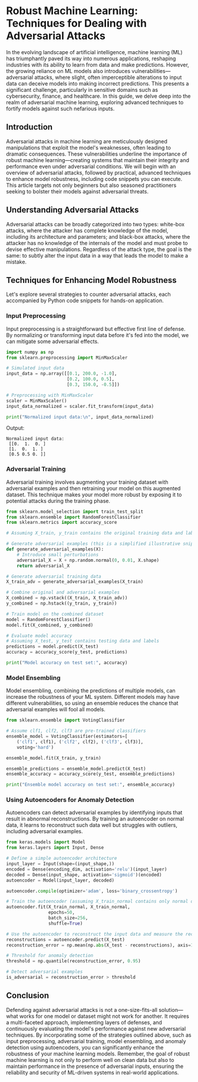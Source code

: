 # Robust Machine Learning: Techniques for Dealing with Adversarial Attacks

In the evolving landscape of artificial intelligence, machine learning (ML) has triumphantly paved its way into numerous applications, reshaping industries with its ability to learn from data and make predictions. However, the growing reliance on ML models also introduces vulnerabilities—adversarial attacks, where slight, often imperceptible alterations to input data can deceive models into making incorrect predictions. This presents a significant challenge, particularly in sensitive domains such as cybersecurity, finance, and healthcare. In this guide, we delve deep into the realm of adversarial machine learning, exploring advanced techniques to fortify models against such nefarious inputs.

## Introduction

Adversarial attacks in machine learning are meticulously designed manipulations that exploit the model's weaknesses, often leading to dramatic consequences. These vulnerabilities underline the importance of robust machine learning—creating systems that maintain their integrity and performance even under adversarial conditions. We will begin with an overview of adversarial attacks, followed by practical, advanced techniques to enhance model robustness, including code snippets you can execute. This article targets not only beginners but also seasoned practitioners seeking to bolster their models against adversarial threats.

## Understanding Adversarial Attacks

Adversarial attacks can be broadly categorized into two types: white-box attacks, where the attacker has complete knowledge of the model, including its architecture and parameters; and black-box attacks, where the attacker has no knowledge of the internals of the model and must probe to devise effective manipulations. Regardless of the attack type, the goal is the same: to subtly alter the input data in a way that leads the model to make a mistake.

## Techniques for Enhancing Model Robustness

Let's explore several strategies to counter adversarial attacks, each accompanied by Python code snippets for hands-on application.

### Input Preprocessing

Input preprocessing is a straightforward but effective first line of defense. By normalizing or transforming input data before it's fed into the model, we can mitigate some adversarial effects.

```python
import numpy as np
from sklearn.preprocessing import MinMaxScaler

# Simulated input data
input_data = np.array([[0.1, 200.0, -1.0],
                       [0.2, 100.0, 0.5],
                       [0.3, 150.0, -0.5]])

# Preprocessing with MinMaxScaler
scaler = MinMaxScaler()
input_data_normalized = scaler.fit_transform(input_data)

print("Normalized input data:\n", input_data_normalized)
```

Output:
```
Normalized input data:
 [[0.  1.  0. ]
 [1.  0.  1. ]
 [0.5 0.5 0. ]]
```

### Adversarial Training

Adversarial training involves augmenting your training dataset with adversarial examples and then retraining your model on this augmented dataset. This technique makes your model more robust by exposing it to potential attacks during the training phase.

```python
from sklearn.model_selection import train_test_split
from sklearn.ensemble import RandomForestClassifier
from sklearn.metrics import accuracy_score

# Assuming X_train, y_train contains the original training data and labels

# Generate adversarial examples (this is a simplified illustrative snippet)
def generate_adversarial_examples(X):
    # Introduce small perturbations
    adversarial_X = X + np.random.normal(0, 0.01, X.shape)
    return adversarial_X

# Generate adversarial training data
X_train_adv = generate_adversarial_examples(X_train)

# Combine original and adversarial examples
X_combined = np.vstack((X_train, X_train_adv))
y_combined = np.hstack((y_train, y_train))

# Train model on the combined dataset
model = RandomForestClassifier()
model.fit(X_combined, y_combined)

# Evaluate model accuracy
# Assuming X_test, y_test contains testing data and labels
predictions = model.predict(X_test)
accuracy = accuracy_score(y_test, predictions)

print("Model accuracy on test set:", accuracy)
```

### Model Ensembling

Model ensembling, combining the predictions of multiple models, can increase the robustness of your ML system. Different models may have different vulnerabilities, so using an ensemble reduces the chance that adversarial examples will fool all models.

```python
from sklearn.ensemble import VotingClassifier

# Assume clf1, clf2, clf3 are pre-trained classifiers
ensemble_model = VotingClassifier(estimators=[
    ('clf1', clf1), ('clf2', clf2), ('clf3', clf3)],
    voting='hard')

ensemble_model.fit(X_train, y_train)

ensemble_predictions = ensemble_model.predict(X_test)
ensemble_accuracy = accuracy_score(y_test, ensemble_predictions)

print("Ensemble model accuracy on test set:", ensemble_accuracy)
```

### Using Autoencoders for Anomaly Detection

Autoencoders can detect adversarial examples by identifying inputs that result in abnormal reconstructions. By training an autoencoder on normal data, it learns to reconstruct such data well but struggles with outliers, including adversarial examples.

```python
from keras.models import Model
from keras.layers import Input, Dense

# Define a simple autoencoder architecture
input_layer = Input(shape=(input_shape,))
encoded = Dense(encoding_dim, activation='relu')(input_layer)
decoded = Dense(input_shape, activation='sigmoid')(encoded)
autoencoder = Model(input_layer, decoded)

autoencoder.compile(optimizer='adam', loss='binary_crossentropy')

# Train the autoencoder (assuming X_train_normal contains only normal data)
autoencoder.fit(X_train_normal, X_train_normal,
                epochs=50,
                batch_size=256,
                shuffle=True)

# Use the autoencoder to reconstruct the input data and measure the reconstruction error
reconstructions = autoencoder.predict(X_test)
reconstruction_error = np.mean(np.abs(X_test - reconstructions), axis=1)

# Threshold for anomaly detection
threshold = np.quantile(reconstruction_error, 0.95)

# Detect adversarial examples
is_adversarial = reconstruction_error > threshold
```

## Conclusion

Defending against adversarial attacks is not a one-size-fits-all solution—what works for one model or dataset might not work for another. It requires a multi-faceted approach, implementing layers of defenses, and continuously evaluating the model's performance against new adversarial techniques. By incorporating some of the strategies outlined above, such as input preprocessing, adversarial training, model ensembling, and anomaly detection using autoencoders, you can significantly enhance the robustness of your machine learning models. Remember, the goal of robust machine learning is not only to perform well on clean data but also to maintain performance in the presence of adversarial inputs, ensuring the reliability and security of ML-driven systems in real-world applications.